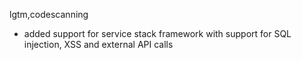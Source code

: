 lgtm,codescanning
* added support for service stack framework with support for SQL injection, XSS and external API calls
